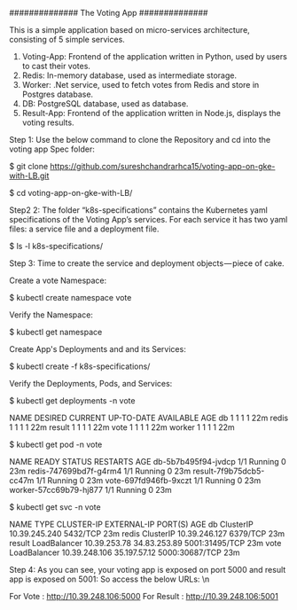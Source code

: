 ############## The Voting App ##############

This is a simple application based on micro-services architecture, consisting of 5 simple services.

1. Voting-App: Frontend of the application written in Python, used by users to cast their votes.
2. Redis: In-memory database, used as intermediate storage.
3. Worker: .Net service, used to fetch votes from Redis and store in Postgres database.
4. DB: PostgreSQL database, used as database.
5. Result-App: Frontend of the application written in Node.js, displays the voting results.

Step 1: Use the below command to clone the Repository and cd into the voting app Spec folder: 

$ git clone https://github.com/sureshchandrarhca15/voting-app-on-gke-with-LB.git

$ cd voting-app-on-gke-with-LB/

Step2 2: The folder “k8s-specifications” contains the Kubernetes yaml specifications of the Voting App’s services. 
For each service it has two yaml files: a service file and a deployment file. 

$ ls  -l k8s-specifications/

Step 3: Time to create the service and deployment objects — piece of cake. 

Create a vote Namespace:

$ kubectl create namespace vote

Verify the Namespace:

$ kubectl get namespace

Create App's Deployments and and its Services: 

$ kubectl create -f k8s-specifications/

Verify the Deployments, Pods, and Services: 

$ kubectl get deployments -n vote 

NAME     DESIRED   CURRENT   UP-TO-DATE   AVAILABLE   AGE
db       1         1         1            1           22m
redis    1         1         1            1           22m
result   1         1         1            1           22m
vote     1         1         1            1           22m
worker   1         1         1            1           22m


$ kubectl get pod -n vote 

NAME                      READY   STATUS    RESTARTS   AGE
db-5b7b495f94-jvdcp       1/1     Running   0          23m
redis-747699bd7f-g4rm4    1/1     Running   0          23m
result-7f9b75dcb5-cc47m   1/1     Running   0          23m
vote-697fd946fb-9xczt     1/1     Running   0          23m
worker-57cc69b79-hj877    1/1     Running   0          23m


$ kubectl get svc -n vote

NAME     TYPE           CLUSTER-IP      EXTERNAL-IP    PORT(S)          AGE
db       ClusterIP      10.39.245.240   <none>         5432/TCP         23m
redis    ClusterIP      10.39.246.127   <none>         6379/TCP         23m
result   LoadBalancer   10.39.253.78    34.83.253.89   5001:31495/TCP   23m
vote     LoadBalancer   10.39.248.106   35.197.57.12   5000:30687/TCP   23m


Step 4: As you can see, your voting app is exposed on port 5000 and result app is exposed on 5001: 
So access the below URLs: \n

For Vote	: http://10.39.248.106:5000
For Result	: http://10.39.248.106:5001 



